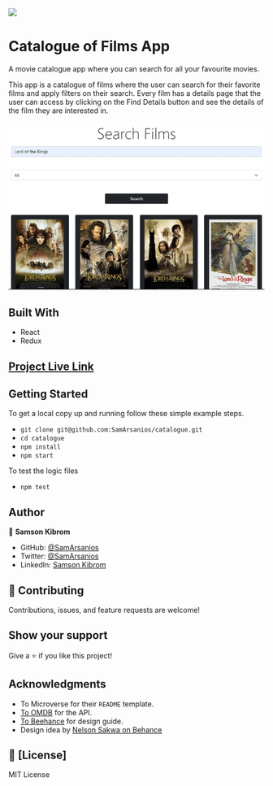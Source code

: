 ![](https://img.shields.io/badge/Microverse-blueviolet)

# Catalogue of Films App

A movie catalogue app where you can search for all your favourite movies.

This app is a catalogue of films where the user can search for their favorite films and apply filters on their search. Every film has a details page that the user can access by clicking on the Find Details button and see the details of the film they are interested in.

![](./src/assets/screenshot.jpg)

## Built With

- React
- Redux

## [Project Live Link](https://sams-catalgoue.herokuapp.com/)

## Getting Started

To get a local copy up and running follow these simple example steps.

- `git clone git@github.com:SamArsanios/catalogue.git`
- `cd catalogue`
- `npm install`
- `npm start`

To test the logic files

- `npm test`

## Author

👤 **Samson Kibrom**

- GitHub: [@SamArsanios](https://github.com/SamArsanios)
- Twitter: [@SamArsanios](https://twitter.com/SamArsanios)
- LinkedIn: [Samson Kibrom](https://www.linkedin.com/in/samson-kibrom/)

## 🤝 Contributing

Contributions, issues, and feature requests are welcome!

## Show your support

Give a ⭐️ if you like this project!

## Acknowledgments

- To Microverse for their `README` template.
- [To OMDB](https://omdbapi.com/) for the API.
- [To Beehance](https://www.behance.net/gallery/31579789/Ballhead-App-(Free-PSDs)) for design guide.
- Design idea by [Nelson Sakwa on Behance](https://www.behance.net/sakwadesignstudio)

## 📝 [License]

MIT License
